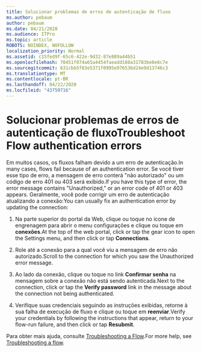 ```yaml
---
title: Solucionar problemas de erros de autenticação de fluxo
ms.author: pebaum
author: pebaum
ms.date: 04/21/2020
ms.audience: ITPro
ms.topic: article
ROBOTS: NOINDEX, NOFOLLOW
localization_priority: Normal
ms.assetid: c15fed9f-65c6-422e-9d32-87e889a44b51
ms.openlocfilehash: 70451f074a65a4454faeadd188a31783be8e6c7e
ms.sourcegitcommit: 631cbb5f03e5371f0995e976536d24e9d13746c3
ms.translationtype: MT
ms.contentlocale: pt-BR
ms.lasthandoff: 04/22/2020
ms.locfileid: "43759716"
---
```

# <a name="troubleshoot-flow-authentication-errors"></a><span data-ttu-id="e5465-102">Solucionar problemas de erros de autenticação de fluxo</span><span class="sxs-lookup"><span data-stu-id="e5465-102">Troubleshoot Flow authentication errors</span></span>

<span data-ttu-id="e5465-103">Em muitos casos, os fluxos falham devido a um erro de autenticação.</span><span class="sxs-lookup"><span data-stu-id="e5465-103">In many cases, flows fail because of an authentication error.</span></span> <span data-ttu-id="e5465-104">Se você tiver esse tipo de erro, a mensagem de erro conterá "não autorizado" ou um código de erro 401 ou 403 será exibido.</span><span class="sxs-lookup"><span data-stu-id="e5465-104">If you have this type of error, the error message contains "Unauthorized," or an error code of 401 or 403 appears.</span></span> <span data-ttu-id="e5465-105">Geralmente, você pode corrigir um erro de autenticação atualizando a conexão:</span><span class="sxs-lookup"><span data-stu-id="e5465-105">You can usually fix an authentication error by updating the connection:</span></span>
  
1. <span data-ttu-id="e5465-106">Na parte superior do portal da Web, clique ou toque no ícone de engrenagem para abrir o menu configurações e clique ou toque em **conexões**.</span><span class="sxs-lookup"><span data-stu-id="e5465-106">At the top of the web portal, click or tap the gear icon to open the Settings menu, and then click or tap **Connections**.</span></span>
    
2. <span data-ttu-id="e5465-107">Role até a conexão para a qual você viu a mensagem de erro não autorizado.</span><span class="sxs-lookup"><span data-stu-id="e5465-107">Scroll to the connection for which you saw the Unauthorized error message.</span></span>
    
3. <span data-ttu-id="e5465-108">Ao lado da conexão, clique ou toque no link **Confirmar senha** na mensagem sobre a conexão não está sendo autenticada.</span><span class="sxs-lookup"><span data-stu-id="e5465-108">Next to the connection, click or tap the **Verify password** link in the message about the connection not being authenticated.</span></span> 
    
4. <span data-ttu-id="e5465-109">Verifique suas credenciais seguindo as instruções exibidas, retorne à sua falha de execução de fluxo e clique ou toque em **reenviar**.</span><span class="sxs-lookup"><span data-stu-id="e5465-109">Verify your credentials by following the instructions that appear, return to your flow-run failure, and then click or tap **Resubmit**.</span></span>
    
<span data-ttu-id="e5465-110">Para obter mais ajuda, consulte [Troubleshooting a Flow](https://go.microsoft.com/fwlink/?linkid=872110).</span><span class="sxs-lookup"><span data-stu-id="e5465-110">For more help, see [Troubleshooting a flow](https://go.microsoft.com/fwlink/?linkid=872110).</span></span>
  

